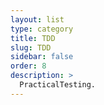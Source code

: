```yaml
---
layout: list
type: category
title: TDD
slug: TDD
sidebar: false
order: 8
description: >
  PracticalTesting.
---
```

